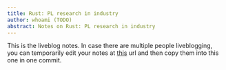 ```yaml
---
title: Rust: PL research in industry
author: whoami (TODO)
abstract: Notes on Rust: PL research in industry
---
```


This is the liveblog notes.  In case there are multiple
people liveblogging, you can temporarily edit your notes
at [this](rust--pl-research-in/template.md) url and then copy them into this one in one
commit.
